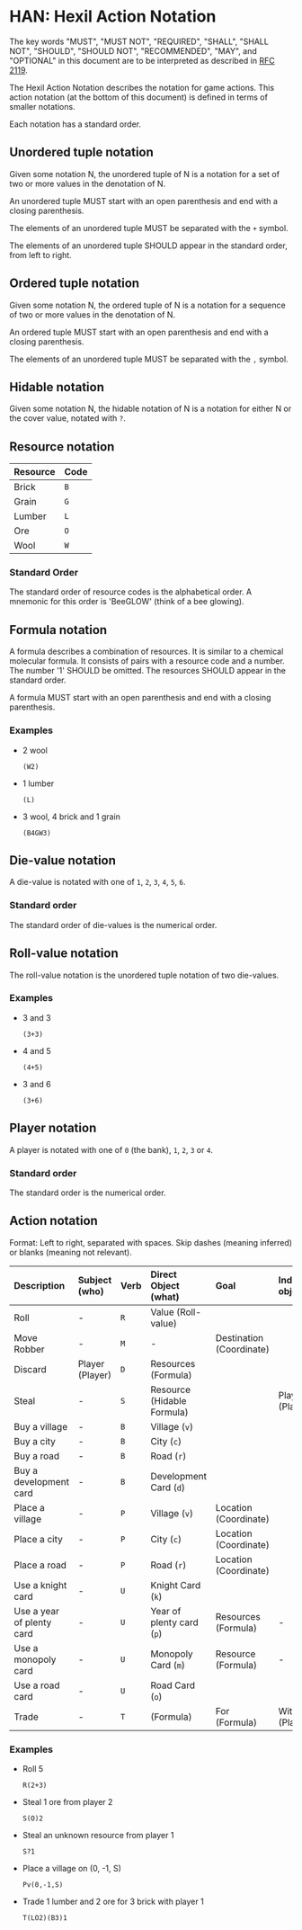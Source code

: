 # HAN: Hexil Action Notation

The key words "MUST", "MUST NOT", "REQUIRED", "SHALL", "SHALL NOT", "SHOULD",
"SHOULD NOT", "RECOMMENDED", "MAY", and "OPTIONAL" in this document are to be
interpreted as described in [RFC 2119](https://www.ietf.org/rfc/rfc2119.txt).

The Hexil Action Notation describes the notation for game actions. This action
notation (at the bottom of this document) is defined in terms of smaller
notations.

Each notation has a standard order.

## Unordered tuple notation

Given some notation N, the unordered tuple of N is a notation for a set of two
or more values in the denotation of N.

An unordered tuple MUST start with an open parenthesis and end with a closing
parenthesis.

The elements of an unordered tuple MUST be separated with the `+` symbol.

The elements of an unordered tuple SHOULD appear in the standard order, from
left to right.

## Ordered tuple notation

Given some notation N, the ordered tuple of N is a notation for a sequence of
two or more values in the denotation of N.

An ordered tuple MUST start with an open parenthesis and end with a closing
parenthesis.

The elements of an unordered tuple MUST be separated with the `,` symbol.

## Hidable notation

Given some notation N, the hidable notation of N is a notation for either N or
the cover value, notated with `?`.

## Resource notation

| Resource | Code |
| -------- | ---- |
| Brick    | `B`  |
| Grain    | `G`  |
| Lumber   | `L`  |
| Ore      | `O`  |
| Wool     | `W`  |

### Standard Order

The standard order of resource codes is the alphabetical order. A mnemonic for
this order is 'BeeGLOW' (think of a bee glowing).

## Formula notation

A formula describes a combination of resources. It is similar to a chemical
molecular formula. It consists of pairs with a resource code and a number. The
number '1' SHOULD be omitted. The resources SHOULD appear in the standard order.

A formula MUST start with an open parenthesis and end with a closing
parenthesis.

### Examples

-   2 wool

    `(W2)`

-   1 lumber

    `(L)`

-   3 wool, 4 brick and 1 grain

    `(B4GW3)`

## Die-value notation

A die-value is notated with one of `1`, `2`, `3`, `4`, `5`, `6`.

### Standard order

The standard order of die-values is the numerical order.

## Roll-value notation

The roll-value notation is the unordered tuple notation of two die-values.

### Examples

-   3 and 3

    `(3+3)`

-   4 and 5

    `(4+5)`

-   3 and 6

    `(3+6)`

## Player notation

A player is notated with one of `0` (the bank), `1`, `2`, `3` or `4`.

### Standard order

The standard order is the numerical order.

## Action notation

Format: Left to right, separated with spaces. Skip dashes (meaning inferred) or
blanks (meaning not relevant).

| Description               | Subject (who)   | Verb | Direct Object (what)       | Goal                     | Indirect object |
| :------------------------ | :-------------- | :--- | :------------------------- | :----------------------- | :-------------- |
| Roll                      | -               | `R`  | Value (Roll-value)         |                          |                 |
| Move Robber               | -               | `M`  | -                          | Destination (Coordinate) |                 |
| Discard                   | Player (Player) | `D`  | Resources (Formula)        |                          |                 |
| Steal                     | -               | `S`  | Resource (Hidable Formula) |                          | Player (Player) |
| Buy a village             | -               | `B`  | Village (`v`)              |                          |                 |
| Buy a city                | -               | `B`  | City (`c`)                 |                          |                 |
| Buy a road                | -               | `B`  | Road (`r`)                 |                          |                 |
| Buy a development card    | -               | `B`  | Development Card (`d`)     |                          |                 |
| Place a village           | -               | `P`  | Village (`v`)              | Location (Coordinate)    |                 |
| Place a city              | -               | `P`  | City (`c`)                 | Location (Coordinate)    |                 |
| Place a road              | -               | `P`  | Road (`r`)                 | Location (Coordinate)    |                 |
| Use a knight card         | -               | `U`  | Knight Card (`k`)          |                          |                 |
| Use a year of plenty card | -               | `U`  | Year of plenty card (`p`)  | Resources (Formula)      | -               |
| Use a monopoly card       | -               | `U`  | Monopoly Card (`m`)        | Resource (Formula)       | -               |
| Use a road card           | -               | `U`  | Road Card (`o`)            |                          |                 |
| Trade                     | -               | `T`  | (Formula)                  | For (Formula)            | With (Player)   |

### Examples

-   Roll 5

    `R(2+3)`

-   Steal 1 ore from player 2

    `S(O)2`

-   Steal an unknown resource from player 1

    `S?1`

-   Place a village on (0, -1, S)

    `Pv(0,-1,S)`

-   Trade 1 lumber and 2 ore for 3 brick with player 1

    `T(LO2)(B3)1`
